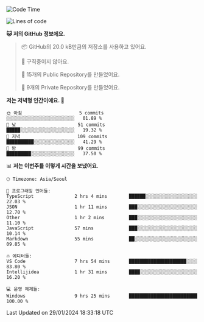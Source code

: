   <!--START_SECTION:waka-->
![Code Time](http://img.shields.io/badge/Code%20Time-345%20hrs%2037%20mins-blue)

![Lines of code](https://img.shields.io/badge/%EC%A0%80%EB%8A%94%20%EC%97%AC%ED%83%9C%EA%B9%8C%EC%A7%80%20-178.2%20thousand%20%EC%A4%84%EC%9D%98%20%EC%BD%94%EB%93%9C%EB%A5%BC%20%EC%9E%91%EC%84%B1%ED%96%88%EC%96%B4%EC%9A%94.-blue)

**🐱 저의 GitHub 정보에요.** 

> 📦 GitHub의 20.0 kB만큼의 저장소를 사용하고 있어요. 
 > 
> 🚫 구직중이지 않아요.
 > 
> 📜 15개의 Public Repository를 만들었어요. 
 > 
> 🔑 9개의 Private Repository를 만들었어요. 
 > 
**저는 저녁형 인간이에요. 🦉** 

```text
🌞 아침                     5 commits           ░░░░░░░░░░░░░░░░░░░░░░░░░   01.89 % 
🌆 낮　                     51 commits          █████░░░░░░░░░░░░░░░░░░░░   19.32 % 
🌃 저녁                     109 commits         ██████████░░░░░░░░░░░░░░░   41.29 % 
🌙 밤　                     99 commits          █████████░░░░░░░░░░░░░░░░   37.50 % 
```


📊 **저는 이번주를 이렇게 시간을 보냈어요.** 

```text
🕑︎ Timezone: Asia/Seoul

💬 프로그래밍 언어들: 
TypeScript               2 hrs 4 mins        ██████░░░░░░░░░░░░░░░░░░░   22.03 % 
JSON                     1 hr 11 mins        ███░░░░░░░░░░░░░░░░░░░░░░   12.70 % 
Other                    1 hr 2 mins         ███░░░░░░░░░░░░░░░░░░░░░░   11.10 % 
JavaScript               57 mins             ███░░░░░░░░░░░░░░░░░░░░░░   10.14 % 
Markdown                 55 mins             ██░░░░░░░░░░░░░░░░░░░░░░░   09.85 % 

🔥 에디터들: 
VS Code                  7 hrs 54 mins       █████████████████████░░░░   83.80 % 
Intellijidea             1 hr 31 mins        ████░░░░░░░░░░░░░░░░░░░░░   16.20 % 

💻 운영 체제들: 
Windows                  9 hrs 25 mins       █████████████████████████   100.00 % 
```


 Last Updated on 29/01/2024 18:33:18 UTC
<!--END_SECTION:waka-->
